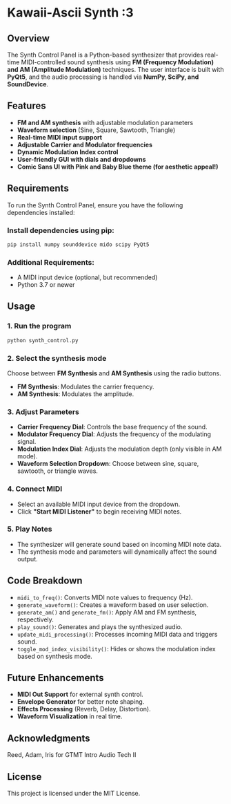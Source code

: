 # Kawaii-Ascii Synth :3

## Overview
The Synth Control Panel is a Python-based synthesizer that provides real-time MIDI-controlled sound synthesis using **FM (Frequency Modulation) and AM (Amplitude Modulation)** techniques. The user interface is built with **PyQt5**, and the audio processing is handled via **NumPy, SciPy, and SoundDevice**.

## Features
- **FM and AM synthesis** with adjustable modulation parameters
- **Waveform selection** (Sine, Square, Sawtooth, Triangle)
- **Real-time MIDI input support**
- **Adjustable Carrier and Modulator frequencies**
- **Dynamic Modulation Index control** 
- **User-friendly GUI with dials and dropdowns**
- **Comic Sans UI with Pink and Baby Blue theme (for aesthetic appeal!)**

## Requirements
To run the Synth Control Panel, ensure you have the following dependencies installed:

### Install dependencies using pip:
```sh
pip install numpy sounddevice mido scipy PyQt5
```

### Additional Requirements:
- A MIDI input device (optional, but recommended)
- Python 3.7 or newer

## Usage
### 1. Run the program
```sh
python synth_control.py
```

### 2. Select the synthesis mode
Choose between **FM Synthesis** and **AM Synthesis** using the radio buttons.
- **FM Synthesis**: Modulates the carrier frequency.
- **AM Synthesis**: Modulates the amplitude.

### 3. Adjust Parameters
- **Carrier Frequency Dial**: Controls the base frequency of the sound.
- **Modulator Frequency Dial**: Adjusts the frequency of the modulating signal.
- **Modulation Index Dial**: Adjusts the modulation depth (only visible in AM mode).
- **Waveform Selection Dropdown**: Choose between sine, square, sawtooth, or triangle waves.

### 4. Connect MIDI
- Select an available MIDI input device from the dropdown.
- Click **"Start MIDI Listener"** to begin receiving MIDI notes.

### 5. Play Notes
- The synthesizer will generate sound based on incoming MIDI note data.
- The synthesis mode and parameters will dynamically affect the sound output.

## Code Breakdown
- `midi_to_freq()`: Converts MIDI note values to frequency (Hz).
- `generate_waveform()`: Creates a waveform based on user selection.
- `generate_am()` and `generate_fm()`: Apply AM and FM synthesis, respectively.
- `play_sound()`: Generates and plays the synthesized audio.
- `update_midi_processing()`: Processes incoming MIDI data and triggers sound.
- `toggle_mod_index_visibility()`: Hides or shows the modulation index based on synthesis mode.

## Future Enhancements
- **MIDI Out Support** for external synth control.
- **Envelope Generator** for better note shaping.
- **Effects Processing** (Reverb, Delay, Distortion).
- **Waveform Visualization** in real time.

## Acknowledgments
Reed, Adam, Iris for GTMT Intro Audio Tech II

## License
This project is licensed under the MIT License.

